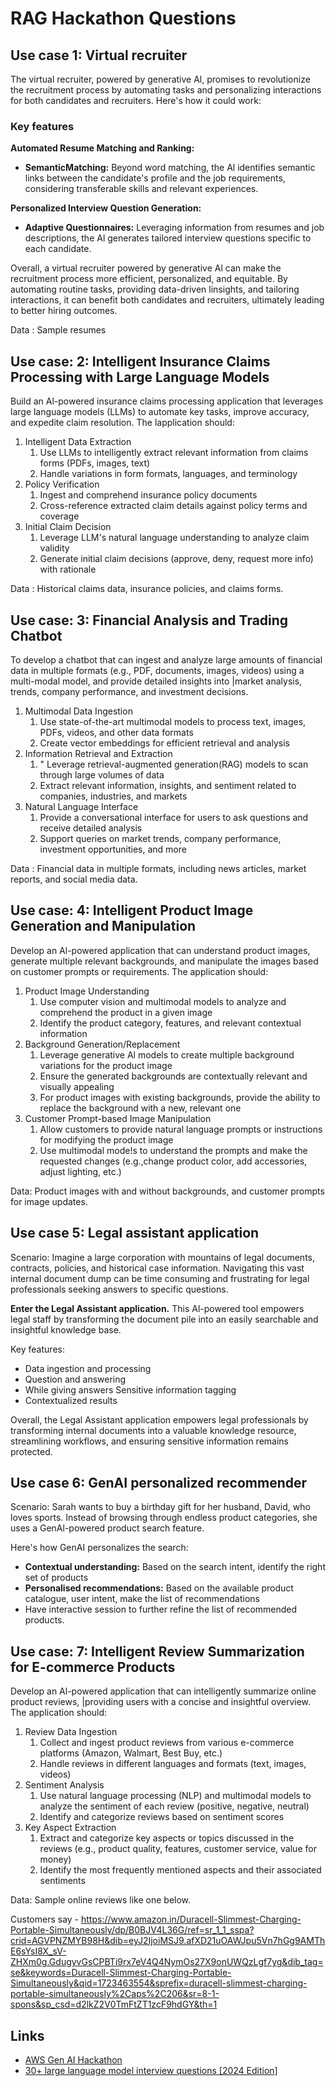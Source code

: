# RAG Hackathon Questions

## Use case 1: Virtual recruiter

The virtual recruiter, powered by generative Al, promises to revolutionize the recruitment process by automating tasks and personalizing interactions for both candidates and recruiters. Here's how it could work:

### Key features

**Automated Resume Matching and Ranking:**

- **SemanticMatching:** Beyond word matching, the Al identifies semantic links between the candidate's profile and the job requirements, considering transferable skills and relevant experiences.

**Personalized Interview Question Generation:**

- **Adaptive Questionnaires:** Leveraging information from resumes and job descriptions, the Al generates tailored interview questions specific to each candidate.

Overall, a virtual recruiter powered by generative Al can make the recruitment process more efficient, personalized, and equitable. By automating routine tasks, providing data-driven linsights, and tailoring interactions, it can benefit both candidates and recruiters, ultimately leading to better hiring outcomes.

Data : Sample resumes

## Use case: 2: Intelligent Insurance Claims Processing with Large Language Models

Build an Al-powered insurance claims processing application that leverages large language models (LLMs) to automate key tasks, improve accuracy, and expedite claim resolution. The lapplication should:

1. Intelligent Data Extraction
    1. Use LLMs to intelligently extract relevant information from claims forms (PDFs, images, text)
    2. Handle variations in form formats, languages, and terminology
2. Policy Verification
    1. Ingest and comprehend insurance policy documents
    2. Cross-reference extracted claim details against policy terms and coverage
3. Initial Claim Decision
    1. Leverage LLM's natural language understanding to analyze claim validity
    2. Generate initial claim decisions (approve, deny, request more info) with rationale

Data : Historical claims data, insurance policies, and claims forms.

## Use case: 3: Financial Analysis and Trading Chatbot

To develop a chatbot that can ingest and analyze large amounts of financial data in multiple formats (e.g., PDF, documents, images, videos) using a multi-modal model, and provide detailed insights into |market analysis, trends, company performance, and investment decisions.

1. Multimodal Data Ingestion
    1. Use state-of-the-art multimodal models to process text, images, PDFs, videos, and other data formats
    2. Create vector embeddings for efficient retrieval and analysis
2. Information Retrieval and Extraction
    1. " Leverage retrieval-augmented generation(RAG) models to scan through large volumes of data
    2. Extract relevant information, insights, and sentiment related to companies, industries, and markets
3. Natural Language Interface
    1. Provide a conversational interface for users to ask questions and receive detailed analysis
    2. Support queries on market trends, company performance, investment opportunities, and more

Data : Financial data in multiple formats, including news articles, market reports, and social media data.

## Use case: 4: Intelligent Product Image Generation and Manipulation

Develop an Al-powered application that can understand product images, generate multiple relevant backgrounds, and manipulate the images based on customer prompts or requirements. The application should:

1. Product Image Understanding
    1. Use computer vision and multimodal models to analyze and comprehend the product in a given image
    2. Identify the product category, features, and relevant contextual information
2. Background Generation/Replacement
    1. Leverage generative Al models to create multiple background variations for the product image
    2. Ensure the generated backgrounds are contextually relevant and visually appealing
    3. For product images with existing backgrounds, provide the ability to replace the background with a new, relevant one
3. Customer Prompt-based Image Manipulation
    1. Allow customers to provide natural language prompts or instructions for modifying the product image
    2. Use multimodal mode!s to understand the prompts and make the requested changes (e.g.,change product color, add accessories, adjust lighting, etc.)

Data: Product images with and without backgrounds, and customer prompts for image updates.

## Use case 5: Legal assistant application

Scenario: Imagine a large corporation with mountains of legal documents, contracts, policies, and historical case information. Navigating this vast internal document dump can be time consuming and frustrating for legal professionals seeking answers to specific questions.

**Enter the Legal Assistant application.** This Al-powered tool empowers legal staff by transforming the document pile into an easily searchable and insightful knowledge base.

Key features:

- Data ingestion and processing
- Question and answering
- While giving answers Sensitive information tagging
- Contextualized results

Overall, the Legal Assistant application empowers legal professionals by transforming internal documents into a valuable knowledge resource, streamlining workflows, and ensuring sensitive information remains protected.

## Use case 6: GenAI personalized recommender

Scenario: Sarah wants to buy a birthday gift for her husband, David, who loves sports. Instead of browsing through endless product categories, she uses a GenAl-powered product search feature.

Here's how GenAI personalizes the search:

- **Contextual understanding:** Based on the search intent, identify the right set of products
- **Personalised recommendations:** Based on the available product catalogue, user intent, make the list of recommendations
- Have interactive session to further refine the list of recommended products.

## Use case: 7: Intelligent Review Summarization for E-commerce Products

Develop an Al-powered application that can intelligently summarize online product reviews, |providing users with a concise and insightful overview. The application should:

1. Review Data Ingestion
    1. Collect and ingest product reviews from various e-commerce platforms (Amazon, Walmart, Best Buy, etc.)
    2. Handle reviews in different languages and formats (text, images, videos)
2. Sentiment Analysis
    1. Use natural language processing (NLP) and multimodal models to analyze the sentiment of each review (positive, negative, neutral)
    2. ldentify and categorize reviews based on sentiment scores
3. Key Aspect Extraction
    1. Extract and categorize key aspects or topics discussed in the reviews (e.g., product quality, features, customer service, value for money)
    2. Identify the most frequently mentioned aspects and their associated sentiments

Data: Sample online reviews like one below.

Customers say - https://www.amazon.in/Duracell-Slimmest-Charging-Portable-Simultaneously/dp/B0BJV4L36G/ref=sr_1_1_sspa?crid=AGVPNZMYB98H&dib=eyJ2IjoiMSJ9.afXD21uOAWJpu5Vn7hGg9AMThE6sYsI8X_sV-ZHXm0g.GdugyvGsCPBTi9rx7eV4Q4NymOs27X9onUWQzLgf7yg&dib_tag=se&keywords=Duracell-Slimmest-Charging-Portable-Simultaneously&qid=1723463554&sprefix=duracell-slimmest-charging-portable-simultaneously%2Caps%2C206&sr=8-1-spons&sp_csd=d2lkZ2V0TmFtZT1zcF9hdGY&th=1

## Links

- [AWS Gen AI Hackathon](about-me/projects/58-aws-gen-ai-hackathon.md)
- [30+ large language model interview questions \[2024 Edition\]](https://www.analyticsvidhya.com/blog/2024/04/llm-interview-questions/)
